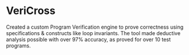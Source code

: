# VeriCross
Created a custom Program Verification engine to prove correctness using specifications &amp; constructs like loop invariants. The tool made deductive analysis possible with over 97% accuracy, as proved for over 10 test programs.
